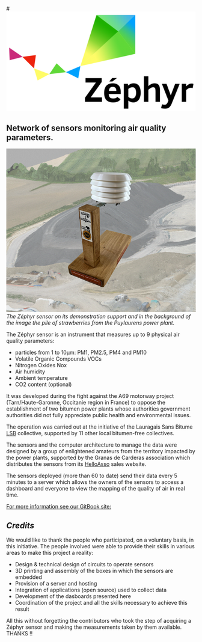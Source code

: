 #![](00-Ressources/Logo-Zephyr.png)
## Network of sensors monitoring air quality parameters.  
![](00-Ressources/Zephyr-sensor.png)
*The Zéphyr sensor on its demonstration support and in the background of the image the pile of strawberries from the Puylaurens power plant.*

The Zéphyr sensor is an instrument that measures up to 9 physical air quality parameters:

* particles from 1 to 10µm: PM1, PM2.5, PM4 and PM10 
* Volatile Organic Compounds VOCs
* Nitrogen Oxides Nox
* Air humidity
* Ambient temperature
* CO2 content (optional)  

It was developed during the fight against the A69 motorway project (Tarn/Haute-Garonne, Occitanie region in France) to oppose the establishment of two bitumen power plants whose authorities government authorities did not fully appreciate public health and environmental issues.

The operation was carried out at the initiative of the Lauragais Sans Bitume [LSB](https://www.lauragais-sansbitume.fr/) collective, supported by 11 other local bitumen-free collectives.

The sensors and the computer architecture to manage the data were designed by a group of enlightened amateurs from the territory impacted by the power plants, supported by the Granas de Carderas association which distributes the sensors from its [HelloAsso](https://www.helloasso.com/associations/granas-de-carderas) sales website.

The sensors deployed (more than 60 to date) send their data every 5 minutes to a server which allows the owners of the sensors to access a dashboard and everyone to view the mapping of the quality of air in real time.

[For more information see our GitBook site:](https://rhizobiome.gitbook.io/atrosca-degaze)

## *Credits*

We would like to thank the people who participated, on a voluntary basis, in this initiative.
The people involved were able to provide their skills in various areas to make this project a reality:

* Design & technical design of circuits to operate sensors
* 3D printing and assembly of the boxes in which the sensors are embedded
* Provision of a server and hosting
* Integration of applications (open source) used to collect data
* Development of the dasboards presented here
* Coordination of the project and all the skills necessary to achieve this result

All this without forgetting the contributors who took the step of acquiring a Zéphyr sensor and making the measurements taken by them available.
THANKS !!
